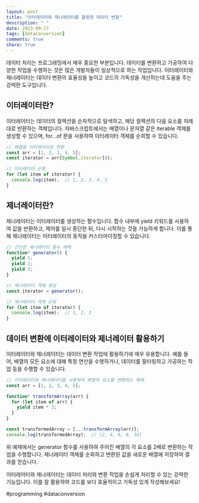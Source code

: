 ```yaml
---
layout: post
title: "이터레이터와 제너레이터를 활용한 데이터 변환"
description: " "
date: 2023-09-17
tags: [dataconversion]
comments: true
share: true
---
```


데이터 처리는 프로그래밍에서 매우 중요한 부분입니다. 데이터를 변환하고 가공하여 다양한 작업을 수행하는 것은 많은 개발자들이 일상적으로 하는 작업입니다. 이터레이터와 제너레이터는 데이터 변환의 효율성을 높이고 코드의 가독성을 개선하는데 도움을 주는 강력한 도구입니다.

## 이터레이터란?

이터레이터는 데이터의 컬렉션을 순차적으로 탐색하고, 해당 컬렉션의 다음 요소를 차례대로 반환하는 객체입니다. 자바스크립트에서는 배열이나 문자열 같은 iterable 객체를 생성할 수 있으며, for...of 문을 사용하여 이터레이터 객체를 순회할 수 있습니다.

```javascript
// 배열을 이터레이터로 변환
const arr = [1, 2, 3, 4, 5];
const iterator = arr[Symbol.iterator]();

// 이터레이터 순회
for (let item of iterator) {
  console.log(item);  // 1, 2, 3, 4, 5
}
```

## 제너레이터란?

제너레이터는 이터레이터를 생성하는 함수입니다. 함수 내부에 yield 키워드를 사용하여 값을 반환하고, 제어를 일시 중단한 뒤, 다시 시작하는 것을 가능하게 합니다. 이를 통해 제너레이터는 이터레이터의 동작을 커스터마이징할 수 있습니다.

```javascript
// 간단한 제너레이터 함수 예제
function* generator() {
  yield 1;
  yield 2;
  yield 3;
}

// 제너레이터 객체 생성
const iterator = generator();

// 제너레이터 객체 순회
for (let item of iterator) {
  console.log(item);  // 1, 2, 3
}
```

## 데이터 변환에 이터레이터와 제너레이터 활용하기

이터레이터와 제너레이터는 데이터 변환 작업에 활용하기에 매우 유용합니다. 예를 들어, 배열의 모든 요소에 대해 특정 연산을 수행하거나, 데이터를 필터링하고 가공하는 작업 등을 수행할 수 있습니다.

```javascript
// 이터레이터와 제너레이터를 사용하여 배열의 요소를 변환하는 예제
const arr = [1, 2, 3, 4, 5];

function* transformArray(arr) {
  for (let item of arr) {
    yield item * 2;
  }
}

const transformedArray = [...transformArray(arr)];
console.log(transformedArray);  // [2, 4, 6, 8, 10]
```

위 예제에서는 generator 함수를 사용하여 주어진 배열의 각 요소를 2배로 변환하는 작업을 수행합니다. 제너레이터 객체를 순회하고 변환된 값을 새로운 배열에 저장하여 결과를 얻습니다.

이터레이터와 제너레이터는 데이터 처리와 변환 작업을 손쉽게 처리할 수 있는 강력한 기능입니다. 이를 잘 활용하여 코드를 보다 효율적이고 가독성 있게 작성해보세요!

#programming #dataconversion